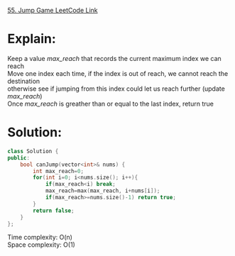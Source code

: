 [55. Jump Game LeetCode Link](https://leetcode.com/problems/jump-game/)

# Explain:
Keep a value *max_reach* that records the current maximum index we can reach  
Move one index each time, if the index is out of reach, we cannot reach the destination  
otherwise see if jumping from this index could let us reach further (update *max_reach*)  
Once *max_reach* is greather than or equal to the last index, return true

# Solution:  
```CPP
class Solution {
public:
    bool canJump(vector<int>& nums) {
        int max_reach=0;
        for(int i=0; i<nums.size(); i++){
            if(max_reach<i) break;
            max_reach=max(max_reach, i+nums[i]);
            if(max_reach>=nums.size()-1) return true;
        }
        return false;
    }
};
```
Time complexity: O(n)  
Space complexity: O(1)
